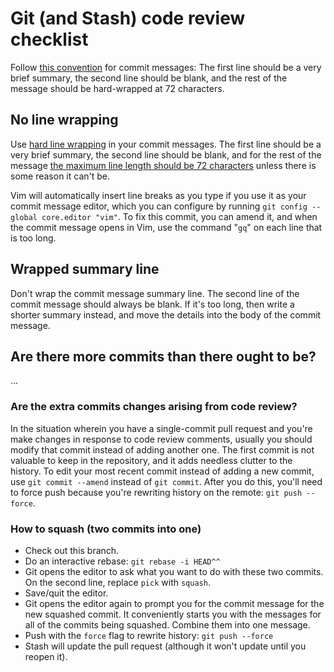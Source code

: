 # Git (and Stash) code review checklist

Follow [this convention](http://tbaggery.com/2008/04/19/a-note-about-git-commit-messages.html) for commit messages: The first line should be a very brief summary, the second line should be blank, and the rest of the message should be hard-wrapped at 72 characters.

## No line wrapping

Use [hard line wrapping](http://stopwritingramblingcommitmessages.com/) in your commit messages. The first line should be a very brief summary, the second line should be blank, and for the rest of the message [the maximum line length should be 72 characters](http://tbaggery.com/2008/04/19/a-note-about-git-commit-messages.html) unless there is some reason it can't be.

Vim will automatically insert line breaks as you type if you use it as your commit message editor, which you can configure by running `git config --global core.editor "vim"`. To fix this commit, you can amend it, and when the commit message opens in Vim, use the command "`gq`" on each line that is too long.

## Wrapped summary line

Don't wrap the commit message summary line. The second line of the commit message should always be blank. If it's too long, then write a shorter summary instead, and move the details into the body of the commit message.

## Are there more commits than there ought to be?

...

### Are the extra commits changes arising from code review?

In the situation wherein you have a single-commit pull request and you're make changes in response to code review comments, usually you should modify that commit instead of adding another one. The first commit is not valuable to keep in the repository, and it adds needless clutter to the history. To edit your most recent commit instead of adding a new commit, use `git commit --amend` instead of `git commit`. After you do this, you'll need to force push because you're rewriting history on the remote: `git push --force`.

### How to squash (two commits into one)

* Check out this branch.
* Do an interactive rebase: `git rebase -i HEAD^^`
* Git opens the editor to ask what you want to do with these two commits. On the second line, replace `pick` with `squash`.
* Save/quit the editor.
* Git opens the editor again to prompt you for the commit message for the new squashed commit. It conveniently starts you with the messages for all of the commits being squashed. Combine them into one message.
* Push with the `force` flag to rewrite history: `git push --force`
* Stash will update the pull request (although it won't update until you reopen it).
